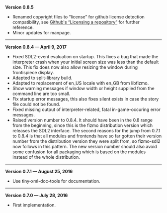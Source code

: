 


   **Version 0.8.5**

 - Renamed copyright files to “license” for github license detection compatibility, see [Github's “Licensing a repository”](https://help.github.com/articles/licensing-a-repository/) for further reference.
 - Minor updates for manpage.

---


   **Version 0.8.4 — April 9, 2017**

 - Fixed SDL2-event evaluation on startup. This fixes a bug that made the interpreter crash when your initial screen size was less than the default size. This fix does now also allow resizing the window during frontispiece display.
 - Adapted to split-library build.
 - Adapted to replacement of en_US locale with en_GB from libfizmo.
 - Show warning messages if window width or height supplied from the command line are too small.
 - Fix startup error messages, this also fixes silent exists in case the story file could not be found.
 - Fixed missing output of interpreter-related, fatal in-game-occuring error messages.
 - Raised version number to 0.8.4. It should have been in the 0.8 range from the beginning, since this is the fizmo distribution version which releases the SDL2 interface. The second reasons for the jump from 0.7.1 to 0.8.4 is that all modules and frontends have so far gotten their version number from the distribution version they were split from, so fizmo-sdl2 now follows in this pattern. The new version number should also avoid some confusion for all packaging which is based on the modules instead of the whole distribution.

---


   **Version 0.7.1 — August 25, 2016**

 - Use tiny-xml-doc-tools for documentation.

---


   **Version 0.7.0 — July 28, 2016**

 - First implementation.


